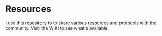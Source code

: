 # Resources

I use this repository to to share various resources and protocols with the community.  Visit the WIKI to see what's available.
